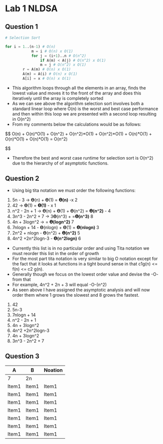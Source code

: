 # Lab 1 NLDSA

## Question 1

```py
# Selection Sort

for i = 1..(n-1) # O(n)
            m = i # O(n) x O(1)
            for j = (i+1)..n # O(n^2)
                if A(m) < A(j) # O(n^2) x O(1)
                m = j # O(n^2) x O(1)
        r = A(m) # O(n) x O(1)
        A(m) = A(i) # O(n) x O(1)
        A[i] = x # O(n) x O(1)
```

- This algorithm loops through all the elements in an array, finds the lowest value
  and moves it to the front of the array and does this iteratively until the array
  is completely sorted
- As we can see above the algorithm selection sort involves both a standard linear loop
  where O(n) is the worst and best case performance and then within this loop
  we are presented with a second loop resulting in O(n^2)
- From my comments below the calculations would be as follows:

$$
O(n) + O(n)*O(1) + O(n^2) + O(n^2)*O(1) + O(n^2)*O(1) + O(n)*O(1) + O(n)*O(1) + O(n)*O(1) = O(n^2)

$$

- Therefore the best and worst case runtime for selection sort is O(n^2) due to the
  hierarchy of of asymptotic functions.

## Question 2

- Using big tita notation we must order the following functions:

1. 5n - 3 -> 𝚯(n) + 𝚯(1) = **𝚯(n)** -x  2
2. 42 -> 𝚯(1) = **𝚯(1)** - x 1
3. n^2 - 2n + 1 -> 𝚯(n) + 𝚯(1) + 𝚯(n^2) = **𝚯(n^2)** - 4 
4. 3n^3 - 2n^2 + 7 -> 3𝚯(n^3) +  =**𝚯(n^3)** 8
5. 4n + 3logn^2 -> = **𝚯(logn^2)** 7
6. 7nlogn + 14 - 𝚯(nlogn) + 𝚯(1) = **𝚯(nlogn)**  3
7. 2n^2 + nlogn - 𝚯(n^2) + **𝚯(n^2)** 5
8. 4n^2 +2n^2logn-3 - **𝚯(n^2logn)** 6

- Currently this list is in no particular order and using Tita notation we must reorder this list in the order of growth
- For the most part tita notation is very similar to big O notation except for the fact that it looks at functions in a tight bound sense in that c1g(n) <= f(n) <= c2 g(n).
- Generally though we focus on the lowest order value and devise the -O- from that
- For example, 4n^2 + 2n + 3 will equal -O-(n^2)
- As seen above I have assigned the asymptotic analysis and will now order them where 1 grows the slowest and 8 grows the fastest.

1. 42
2. 5n-3
3. 7nlogn + 14
4. n^2 - 2n + 1
5. 4n + 3logn^2
6. 4n^2 +2n^2logn-3
7. 4n + 3logn^2 
8. 3n^3 - 2n^2 + 7 


## Question 3

| A  | B   | Noation   |
|-------------- | -------------- | -------------- |
| 7    | 2n     |      |
| Item1    | Item1     | Item1     |
| Item1    | Item1     | Item1     |
| Item1    | Item1     | Item1     |
| Item1    | Item1     | Item1     |
| Item1    | Item1     | Item1     |
| Item1    | Item1     | Item1     |
| Item1    | Item1     | Item1     |

